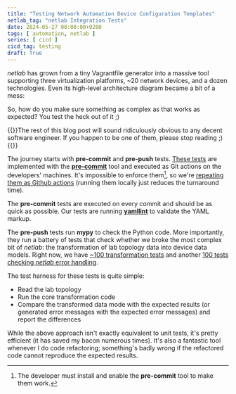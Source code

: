 ```yaml
---
title: "Testing Network Automation Device Configuration Templates"
netlab_tag: "netlab Integration Tests"
date: 2024-05-27 08:08:00+0200
tags: [ automation, netlab ]
series: [ cicd ]
cicd_tag: testing
draft: True
---
```

_netlab_ has grown from a tiny Vagrantfile generator into a massive tool supporting three virtualization platforms, ~20 network devices, and a dozen technologies. Even its high-level architecture diagram became a bit of a mess:

So, how do you make sure something as complex as that works as expected? You test the heck out of it ;)
<!--more-->
{{<note info>}}The rest of this blog post will sound ridiculously obvious to any decent software engineer. If you happen to be one of them, please stop reading ;){{</note>}}

The journey starts with **pre-commit** and **pre-push** tests. [These tests](https://github.com/ipspace/netlab/blob/dev/.pre-commit-config.yaml) are implemented with the **[pre-commit](https://pre-commit.com/)** tool and executed as Git actions on the developers' machines. It's impossible to enforce them[^DIP], so we're [repeating them as Github actions](https://github.com/ipspace/netlab/blob/dev/.github/workflows/tests.yml) (running them locally just reduces the turnaround time).

[^DIP]: The developer must install and enable the **pre-commit** tool to make them work.

The **pre-commit** tests are executed on every commit and should be as quick as possible. Our tests are running **[yamllint](https://yamllint.readthedocs.io/en/stable/)** to validate the YAML markup.

The **pre-push** tests run **mypy** to check the Python code. More importantly, they run a battery of tests that check whether we broke the most complex bit of _netlab_: the transformation of lab topology data into device data models. Right now, we have [~100 transformation tests](https://github.com/ipspace/netlab/tree/dev/tests/topology/input) and another [100 tests checking _netlab_ error handling](https://github.com/ipspace/netlab/tree/dev/tests/errors).

The test harness for these tests is quite simple:

* Read the lab topology
* Run the core transformation code
* Compare the transformed data mode with the expected results (or generated error messages with the expected error messages) and report the differences

While the above approach isn't exactly equivalent to unit tests, it's pretty efficient (it has saved my bacon numerous times). It's also a fantastic tool whenever I do code refactoring; something's badly wrong if the refactored code cannot reproduce the expected results.

